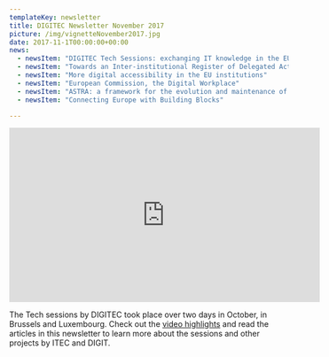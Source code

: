 ```yaml
---
templateKey: newsletter
title: DIGITEC Newsletter November 2017
picture: /img/vignetteNovember2017.jpg
date: 2017-11-1T00:00:00+00:00
news:
  - newsItem: "DIGITEC Tech Sessions: exchanging IT knowledge in the EU institutions"
  - newsItem: "Towards an Inter-institutional Register of Delegated Acts: a real life example of close collaboration between institutions"
  - newsItem: "More digital accessibility in the EU institutions"
  - newsItem: "European Commission, the Digital Workplace"
  - newsItem: "ASTRA: a framework for the evolution and maintenance of IT applications"
  - newsItem: "Connecting Europe with Building Blocks"

---
```


<iframe width="560" height="315" src="https://www.youtube-nocookie.com/embed/WlfTaNOhDlY?rel=0" frameborder="0" allow="autoplay; encrypted-media" allowfullscreen></iframe>

The Tech sessions by DIGITEC took place over two days in October, in Brussels and Luxembourg. Check out the [video highlights](https://europa.eu/digitec/newsletters/) and read the articles in this newsletter to learn more about the sessions and other projects by ITEC and DIGIT.
